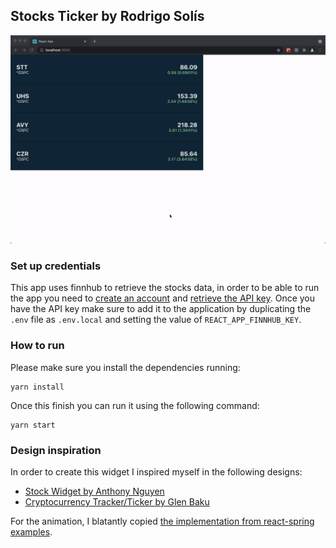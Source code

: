 ## Stocks Ticker by Rodrigo Solís
![stock-ticker](stock-ticker.gif)

### Set up credentials
This app uses finnhub to retrieve the stocks data, in order to be able to run the app you need to [create an account](https://finnhub.io/register) and [retrieve the API key](https://finnhub.io/dashboard).
Once you have the API key make sure to add it to the application by duplicating the `.env` file as `.env.local` and setting the value of `REACT_APP_FINNHUB_KEY`.

### How to run
Please make sure you install the dependencies running:
```
yarn install
```

Once this finish you can run it using the following command:
```
yarn start
```

### Design inspiration
In order to create this widget I inspired myself in the following designs:

- [Stock Widget by Anthony Nguyen](https://dribbble.com/shots/2291008-Stock-Widget)
- [Cryptocurrency Tracker/Ticker by Glen Baku](https://dribbble.com/shots/3673913-Cryptocurrency-Tracker-Ticker)

For the animation, I blatantly copied [the implementation from react-spring examples](https://codesandbox.io/s/49jsc).

